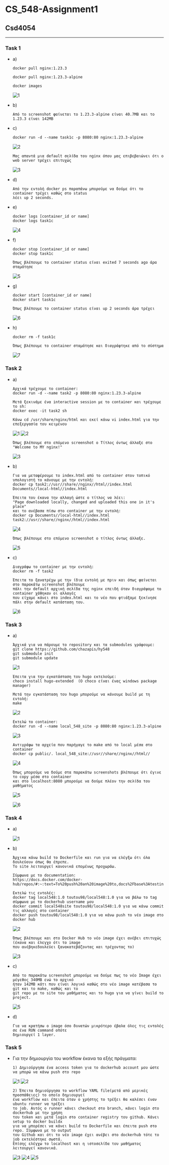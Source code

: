# CS_548-Assignment1
## Csd4054

---

### Task 1
  * a)

		docker pull nginx:1.23.3

		docker pull nginx:1.23.3-alpine

		docker images
			
	![1](task1/1.JPG)
		
  * b)

		Από το screenshot φαίνεται το 1.23.3-alpine είναι 40.7MB και το 1.23.3 είναι 142MB
			
  * c)
		
		docker run -d --name task1c -p 8080:80 nginx:1.23.3-alpine
		
		
	![2](task1/2.JPG)
		
		Μας απαντά μια default σελίδα του nginx όπου μας επιβεβαιώνει ότι ο web server τρέχει επιτυχώς
		
	![3](task1/3.JPG)
	
  * d)

		Από την εντολή docker ps παραπάνω μπορούμε να δούμε ότι το container τρέχει καθώς στο status 
		λέει up 2 seconds.
		
  * e)
			
		docker logs [container_id or name]
		docker logs task1c		
			
	![4](task1/4.JPG)
	
  * f)
		
		docker stop [container_id or name]
		docker stop task1c
		
		Όπως βλέπουμε το container status είναι exited 7 seconds ago άρα σταμάτησε
		
	![5](task1/5.JPG)
	
  * g)

		docker start [container_id or name]
		docker start task1c
		
		Όπως βλέπουμε το container status είναι up 2 seconds άρα τρέχει
		
	![6](task1/6.JPG)
	
  * h)

		docker rm -f task1c
		
		Όπως βλέπουμε το container σταμάτησε και διαγράφτηκε από το σύστημα
		
	![7](task1/7.JPG)
	

### Task 2
  * a)

		Αρχικά τρέχουμε το container:
		docker run -d --name task2 -p 8080:80 nginx:1.23.3-alpine
		
		Μετά ξεκινάμε ένα interactive session με το container και τρέχουμε το sh:
		docker exec -it task2 sh
	
		Κάνω cd /usr/share/nginx/html και εκεί κάνω vi index.html για την επεξεργασία του κειμένου
		
	![1](task2/1.JPG)
	![2](task2/2.JPG)
		
		Όπως βλέπουμε στο επόμενο screenshot ο Τίτλος όντως άλλαξε στο "Welcome to MY nginx!"
		
	![3](task2/3.JPG)
	
  * b)

		Για να μεταφέρουμε το index.html από το container στον τοπικό υπολογιστή το κάνουμε με την εντολή:
		docker cp task2://usr//share//nginx//html//index.html Documents//local-html//index.html
		
		Έπειτα του έκανα την αλλαγή ώστε ο τίτλος να λέει:
		"Page downloaded locally, changed and uploaded this one in it's place"
		και το ανέβασα πίσω στο container με την εντολή:
		docker cp Documents//local-html//index.html task2://usr//share//nginx//html//index.html
		
	![4](task2/4.JPG)
	
		Όπως βλέπουμε στο επόμενο screenshot ο τίτλος όντως άλλαξε.
	
	![5](task2/5.JPG)
	
  * c)
		
		Διαγράφω το container με την εντολή:
		docker rm -f task2
		
		Έπειτα το ξανατρέχω με την ίδια εντολή με πριν και όπως φαίνεται στο παρακάτω screenshot βλέπουμε 
		πάλι την default αρχική σελίδα της nginx επειδή όταν διαγράψαμε το container χάθηκαν οι αλλαγές 
		που είχαμε κάνει στο index.html και το νέο που φτιάξαμε ξεκίνησε πάλι στην default κατάσταση του.
		
	![6](task2/6.JPG)
	
### Task 3

  * a)
	
		Άρχικά για να πάρουμε το repository και τα submodules γράφουμε:
		git clone https://github.com/chazapis/hy548
		git submodule init
		git submodule update
		
	![1](task3/1.JPG)

		Έπειτα για την εγκατάσταση του hugo εκτελούμε:
		choco install hugo-extended  (Ο choco είναι ένας windows package manager)

		Μετά την εγκατάσταση του hugo μπορούμε να κάνουμε build με τη εντολή:
		make

	![2](task3/2.JPG)
		
		Εκτελώ το container:
		docker run -d --name local_548_site -p 8080:80 nginx:1.23.3-alpine

	![3](task3/3.JPG)

		Αντιγράφω τα αρχεία που παρήγαγε το make από το local μέσα στο container
		docker cp public/. local_548_site://usr//share//nginx//html//

	![4](task3/4.JPG)

		Όπως μπορούμε να δούμε στα παρακάτω screenshots βλέπουμε ότι έγινε το copy μέσα στο container
		και στο localhost:8080 μπορούμε να δούμε πλέον την σελίδα του μαθήματος

	![5](task3/5.JPG)


	![6](task3/6.JPG)
		
### Task 4

  * a)
  	
	![1](task4/1.JPG)
		
  * b)
  		
		Άρχικα κάνω build το Dockerfile και run για να ελέγξω ότι όλα δουλεύουν όπως θα έπρεπε.
		Το site λειτουργεί κανονικά επομένως προχωράω.
		
  		Σύμφωνα με το documentation:
		https://docs.docker.com/docker-hub/repos/#:~:text=To%20push%20an%20image%20to,docs%2Fbase%3Atesting%20).
		
		Εκτελώ τις εντολές:
		docker tag local548:1.0 toutou98/local548:1.0 για να βάλω το tag σύμφωνα με το dockerhub username μου
		docker commit local548site toutou98/local548:1.0 για να κάνω commit τις αλλαγές στο container
		docker push toutou98/local548:1.0 για να κάνω push το νέο image στο docker hub
		
	![2](task4/2.JPG)
	
		Όπως βλέπουμε και στο Docker Hub το νέο image έχει ανέβει επιτυχώς (έκανα και έλεγχο ότι το image
		που ανέβηκεδουλεύει ξανακατεβάζοντας και τρέχοντας το)
		
	![3](task4/3.JPG)
		
  * c)
  
  		Από το παρακάτω screenshot μπορούμε να δούμε πως το νέο Image έχει μέγεθος 340MB ενώ το αρχικό
		ήταν 142MB κάτι που είναι λογικό καθώς στο νέο image κατέβασα το git και το make, καθώς και το 
		git repo με το site του μαθήματος και το hugo για να γίνει build το project.
	![5](task4/4.JPG)
	
  * d)
		
		Για να κρατήσω ο image όσο δυνατών μικρότερο έβαλα όλες τις εντολές σε ένα RUN command οπότε 
		δημιουργεί 1 layer.
	

### Task 5

  * 
  	Για την δημιουργία του workflow έκανα τα εξής πράγματα:

		1) Δημιούργησα ένα access token για το dockerhub account μου ώστε να μπορώ να κάνω push στο repo

	![1](task5/1.JPG)
	![2](task5/2.JPG)

		2) Έπειτα δημιούργησα το workflow YAML file(μετά από μερικές προσπάθειες) το οποίο δημιουργεί
		ένα workflow και έπειτα όταν ο χρήστης το τρέξει θα καλέσει έναν ubuntu runner να τρέξει
		το job. Αυτός ο runner κάνει checkout στο branch, κάνει login στο dockerhub με την χρήση
		του token και μετά login στο container registry του github. Κάνει setup το docker buildx
		για να μπορέσει να κάνει build το Dockerfile και έπειτα push στο repo. Σύμφωνα με το output
		του Github και ότι το νέο image έχει ανέβει στο dockerhub τότε το job εκτελέστηκε σωστά.
		Επίσης ελέγχω το localhost και η ιστοσελίδα του μαθήματος λειτουργεί κανονικά.

	![3](task5/3.JPG)
	![4](task5/4.JPG)
	![5](task5/5.JPG)
